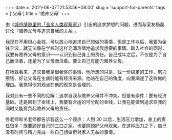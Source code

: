 +++
date = '2021-06-07T21:53:56+08:00'
slug = 'support-for-parents'
tags = ['父母']
title = '赡养父母'
+++

由《[城市缝隙里的「业余人类观察家」](https://mp.weixin.qq.com/s/f8fO-DF6xqONghG5_xbGsA)》引出的追求梦想的问题，进而与室友杨磊讨论「赡养父母与追求自我的关系」。

我现在不用担心金钱，可以放心地追求自己想做的事情，但是工作以后，我要为金钱奔波，就无法像在学校时这样充满热情地追求我想要的事情。踏入社会的同时，我要有赡养父母的意识——认识到自己身上的责任。自己成年之后，不仅是为了自己而活着，还是为了父母而活着。要让自己有能力赡养父母。

在杨磊看来，追求自我是很奢侈的事情，他所想的只是，找一份稳定的工作、努力攒钱、好让父母在生病时能有经济来源。他站在自己的角度，向我阐述了这样做的理由。我觉得他的观点在他的观念是合理的。

我对此有一些不同的见解：追求自我与赡养父母并不冲突。但是有条件：要有经济基础。还是回到了金钱上，我要有合适的可分配的金钱，让我在能做到追求自我的同时又能肩负起赡养父母的责任。

佟老师和关老师都告诉我这么一个观点：人到 30 以后，生活压力增加，身上的责任很多：既要顾好自己的三口之家，也要照顾好父母双亲。在这种压力之下，自己没有时间与精力完成一些自己想做但对家人无益的事情。
